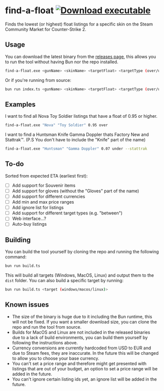 # find-a-float [![Download executable](https://img.shields.io/badge/download-.exe-red)](https://github.com/qtchaos/find-a-float/releases/latest/download/find-a-float-windows-x64-modern.exe)

Finds the lowest (or highest) float listings for a specific skin on the Steam Community Market for Counter-Strike 2.

## Usage

You can download the latest binary from the [releases page](https://github.com/qtchaos/find-a-float/releases), this allows you to run the tool without having Bun nor the repo installed.

```bash
find-a-float.exe <gunName> <skinName> <targetFloat> <targetType (over/under)> [pollInterval (ms)] [flags]
```

Or if you're running from source:

```bash
bun run index.ts <gunName> <skinName> <targetFloat> <targetType (over/under)> [pollInterval (ms)] [flags]
```

## Examples

I want to find all Nova Toy Soldier listings that have a float of 0.95 or higher.

```bash
find-a-float.exe "Nova" "Toy Soldier" 0.95 over
```

I want to find a Huntsman Knife Gamma Doppler thats Factory New and Stattrak™. (P.S You don't have to include the "Knife" part of the name)

```bash
find-a-float.exe "Huntsman" "Gamma Doppler" 0.07 under --stattrak
```

## To-do

Sorted from expected ETA (earliest first):

-   [ ] Add support for Souvenir items
-   [ ] Add support for gloves (without the "Gloves" part of the name)
-   [ ] Add support for different currencies
-   [ ] Add min and max price ranges
-   [ ] Add ignore list for listings
-   [ ] Add support for different target types (e.g. "between")
-   [ ] Web interface...?
-   [ ] Auto-buy listings

## Building

You can build the tool yourself by cloning the repo and running the following command:

```bash
bun run build.ts
```

This will build all targets (Windows, MacOS, Linux) and output them to the `dist` folder. You can also build a specific target by running:

```bash
bun run build.ts <target (windows/macos/linux)>
```

## Known issues

-   The size of the binary is huge due to it including the Bun runtime, this will not be fixed. If you want a smaller download size, you can clone the repo and run the tool from source.
-   Builds for MacOS and Linux are not included in the released binaries due to a lack of build environments, you can build them yourself by following the instructions above.
-   Currency conversions are currently hardcoded from USD to EUR and due to Steam fees, they are inaccurate. In the future this will be changed to allow you to choose your base currency.
-   You can't set a price range and therefore might get presented with listings that are out of your budget, an option to set a price range will be added in the future.
-   You can't ignore certain listing ids yet, an ignore list will be added in the future.
